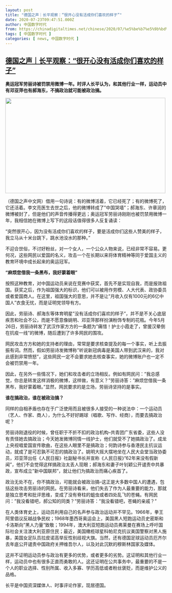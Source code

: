 ```yaml
---
layout: post
title: "德国之声｜长平观察：“很开心没有活成你们喜欢的样子”"
date: 2020-07-23T09:47:51.000Z
author: 中国数字时代
from: https://chinadigitaltimes.net/chinese/2020/07/%e5%be%b7%e5%9b%bd%e4%b9%8b%e5%a3%b0%ef%bd%9c%e9%95%bf%e5%b9%b3%e8%a7%82%e5%af%9f%ef%bc%9a%e5%be%88%e5%bc%80%e5%bf%83%e6%b2%a1%e6%9c%89%e6%b4%bb%e6%88%90%e4%bd%a0%e4%bb%ac%e5%96%9c%e6%ac%a2/
tags: [ 中国数字时代 ]
categories: [ news, 中国数字时代 ]
---
```

<!--1595497671000-->
[德国之声｜长平观察：“很开心没有活成你们喜欢的样子”](https://chinadigitaltimes.net/chinese/2020/07/%e5%be%b7%e5%9b%bd%e4%b9%8b%e5%a3%b0%ef%bd%9c%e9%95%bf%e5%b9%b3%e8%a7%82%e5%af%9f%ef%bc%9a%e5%be%88%e5%bc%80%e5%bf%83%e6%b2%a1%e6%9c%89%e6%b4%bb%e6%88%90%e4%bd%a0%e4%bb%ac%e5%96%9c%e6%ac%a2/)
------

<div>
<p><strong>奥运冠军劳丽诗被罚禁用微博一年。时评人长平认为，和其他行业一样，运动员中有邓亚萍也有郝海东，不搞政治就可能被政治搞。</strong></p><p><img class="aligncenter wp-image-650678" src="https://chinadigitaltimes.net/chinese/files/2020/07/劳丽诗剧、.png" alt="" width="500" height="297" srcset="https://chinadigitaltimes.net/chinese/files/2020/07/劳丽诗剧、.png 1378w, https://chinadigitaltimes.net/chinese/files/2020/07/劳丽诗剧、-300x178.png 300w, https://chinadigitaltimes.net/chinese/files/2020/07/劳丽诗剧、-1024x609.png 1024w, https://chinadigitaltimes.net/chinese/files/2020/07/劳丽诗剧、-768x456.png 768w, https://chinadigitaltimes.net/chinese/files/2020/07/劳丽诗剧、-1080x642.png 1080w" sizes="(max-width: 500px) 100vw, 500px" /></p><p>（德国之声中文网）借用一句诗说：有的微博活着，它已经死了；有的微博死了，它还活着。李文亮医生去世之后，他的微博转成了&#8221;中国哭墙&#8221;；郝海东、许章润的微博被封了，但是他们的声音传播得更远；奥运冠军劳丽诗刚刚也被罚禁用微博一年，我相信她在微博上写下的这段话值得很多人反复诵读：</p><p>&#8220;突然很开心，因为没有活成你们喜欢的样子，要是活成你们这些人赞美的样子，我立马从十米台跳下，跳水池没水的那种。&#8221;</p><p>不迎合世俗，不讨好粉丝，对一个女人，一个公众人物来说，已经非常不容易。更何况，这些网民以爱国的名义，攻击一个在长期以来将体育精神等同于爱国主义的教育环境中成长起来的奥运冠军。</p><p><strong>&#8220;麻烦您借我一条黑布，我好蒙着眼&#8221;</strong></p><p>按照这种教育，对中国运动员来说在竞赛中获奖，首先不是实现自我，而是报效祖国。获奖之后，作为祖国强大的标识，他们可以被用作劳模、人大代表、政协委员或者爱国商人。在这里，祖国强大的意思，并不是让&#8221;月收入仅有1000元的6亿中国人&#8221;衣食无忧，而是证明党领导有方。</p><p>因此，劳丽诗、郝海东等体育明星&#8221;没有活成你们喜欢的样子&#8221;，并不是不关心底层疾苦和社会不公，而是不愿意像姚明、邓亚萍那样扮演粉饰专制的花瓶。今年5月26日，劳丽诗转发了武汉作家方方的一条题为&#8221;痛惜！护士小霞走了，曾援汉晕倒在抗疫一线&#8221;的微博，随后遭到了许多网民的围攻。</p><p>网民攻击方方和她的支持者的理由，常常是要求核查提及的每一个事实，听上去振振有词。然而，假如劳丽诗发微博称&#8221;听说新冠病毒是美国人带到武汉来的，我对此感到非常愤怒&#8221;，这些网民一定不会要求她去核查事实，她的微博账户也一定不会被罚禁用一年。</p><p>因此，在另外一些情况下，她们和攻击者的立场相反。例如有网民问：&#8221;我总感觉，你总是转发这样消极的微博，这样做，有意义？&#8221;劳丽诗答：&#8221;麻烦您借我一条黑布，我好蒙着眼。&#8221;显然，网民要求的是立场，劳丽诗坚持的是事实。</p><p><strong>谁在搞政治，谁在被政治搞？</strong></p><p>同样的自相矛盾也存在于广泛使用而且被很多人接受的一种说法中：一个运动员（艺人、作家、商人），为什么不好好踢球（唱歌、写作、经商），而要去搞政治呢？</p><p>劳丽诗刚退役的时候，曾任职于不折不扣的政治机构&#8211;共青团广东省委，这些人没有责怪她去搞政治；今天她发微博同情一线护士，他们就受不了她搞政治了。成龙上央视唱爱国宣传歌曲，在这些人眼里不是搞政治；何韵诗参与香港民主抗议运动，就成了是可忍孰不可忍的搞政治了。姚明大摇大摆地坐在人民大会堂当政协委员，邓亚萍出任《人民日报》社副秘书长并宣称《人民日报》&#8221;62年来没有假新闻&#8221;，他们不会觉得这样搞政治太丢人现眼；郝海东和妻子叶钊颖公开谴责中共暴政，宣布成立&#8221;新中国联邦&#8221;，就让他们为搞政治而痛心疾首了。</p><p>政治无处不在，你不搞政治，可能就会被政治搞&#8211;这正是大多数中国人的遭遇，包括这些攻击劳丽诗的网民。在劳丽诗看来，他们失去了作为人最重要的能力，那就是独立思考和批评思维，变成了没有脊柱的蛆虫或者四处乱飞的苍蝇。有网民问：&#8221;我没看错吧，郝公知的同类？&#8221;劳丽诗答：&#8221;我没看错吧，苍蝇的亲戚？&#8221;</p><p>在人类体育史上，运动员利用自己的名声参与政治运动并不罕见。1966年，拳王阿里倡议反越战争民权；1968年墨西哥奥运会上，美国黑人短跑运动员史密斯和卡洛斯向&#8221;黑人力量&#8221;致敬；1994年，澳大利亚短跑运动员弗莱曼在赛场上呼吁国际社会关注澳大利亚原住民；最近，美国橄榄球星科帕尼克抗议美国警察对黑人施暴，美国女足队员拉皮诺高举反性别歧视大旗。当然，还有德国足球运动员厄齐尔去年底公开谴责中国政府关押维吾尔人，以及对此沉默的穆斯林国家及媒体。</p><p>这并不证明运动员参与政治有更多的优势，或者更多的劣势。这证明和其他行业一样，运动员中也有很多正直而勇敢的人。这还证明在公共事务中，最重要的不是一个人的职业选择、性别所属、收入多寡、学历高低或者粉丝褒贬，而是维护公义的品格。</p><p>长平是中国资深媒体人、时事评论作家，现居德国。</p>
</div>
